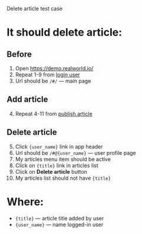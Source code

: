 Delete article test case

# It should delete article:

## Before
1. Open https://demo.realworld.io/
2. Repeat 1-9 from [login user](login_user.md)
3. Url should be `/#/` — main page

## Add article
4. Repeat 4-11 from [publish article](publish_article.md)

## Delete article
5. Click `{user_name}` link in app header
6. Url should be `/#@{user_name}` — user profile page
7. My articles menu item should be active
8. Click on `{title}` link in articles list
9. Click on **Delete article** button
10. My articles list should not have `{title}`

# Where:
* `{title}` — article title added by user
* `{user_name}` — name logged-in user
